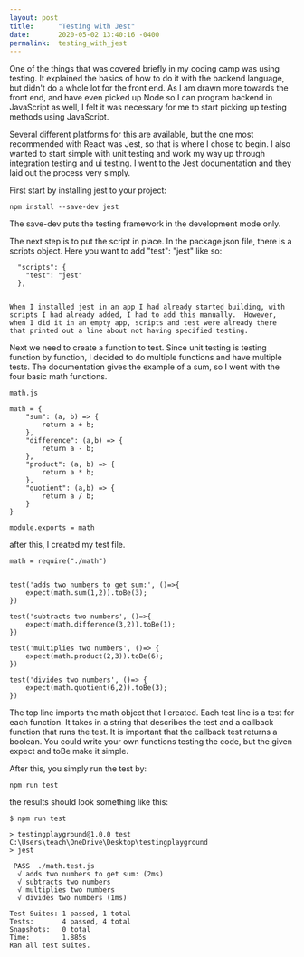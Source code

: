 ```yaml
---
layout: post
title:      "Testing with Jest"
date:       2020-05-02 13:40:16 -0400
permalink:  testing_with_jest
---
```



One of the things that was covered briefly in my coding camp was using testing.  It explained the basics of how to do it with the backend language, but didn't do a whole lot for the front end.  As I am drawn more towards the front end, and have even picked up Node so I can program backend in JavaScript as well, I felt it was necessary for me to start picking up testing methods using JavaScript.

Several different platforms for this are available, but the one most recommended with React was Jest, so that is where I chose to begin.  I also wanted to start simple with unit testing and work my way up through integration testing and ui testing.  I went to the Jest documentation and they laid out the process very simply.

First start by installing jest to your project:

```
npm install --save-dev jest
```

The save-dev puts the testing framework in the development mode only. 

The next step is to put the script in place.  In the package.json file, there is a scripts object.  Here you want to add "test": "jest"  like so:

```
  "scripts": {
    "test": "jest"
  },
	
```
	
	When I installed jest in an app I had already started building, with scripts I had already added, I had to add this manually.  However, when I did it in an empty app, scripts and test were already there that printed out a line about not having specified testing.
	
Next we need to create a function to test.  Since unit testing is testing function by function, I decided to do multiple functions and have multiple tests.  The documentation gives the example of a sum, so I went with the four basic math functions.

```
math.js

math = {
    "sum": (a, b) => {
        return a + b;
    },
    "difference": (a,b) => {
        return a - b;
    },
    "product": (a, b) => {
        return a * b;
    },
    "quotient": (a,b) => {
        return a / b;
    }
}

module.exports = math

```

after this, I created my test file.

```
math = require("./math")


test('adds two numbers to get sum:', ()=>{
    expect(math.sum(1,2)).toBe(3);
})

test('subtracts two numbers', ()=>{
    expect(math.difference(3,2)).toBe(1);
})

test('multiplies two numbers', ()=> {
    expect(math.product(2,3)).toBe(6);
})

test('divides two numbers', ()=> {
    expect(math.quotient(6,2)).toBe(3);
})
```

The top line imports the math object that I created.  Each test line is a test for each function.  It takes in a string that describes the test and a callback function that runs the test.  It is important that the callback test returns a boolean.  You could write your own functions testing the code, but the given expect and toBe make it simple.

After this, you simply run the test by:

```
npm run test
```

the results should look something like this:

```
$ npm run test

> testingplayground@1.0.0 test C:\Users\teach\OneDrive\Desktop\testingplayground
> jest

 PASS  ./math.test.js
  √ adds two numbers to get sum: (2ms)
  √ subtracts two numbers
  √ multiplies two numbers
  √ divides two numbers (1ms)

Test Suites: 1 passed, 1 total
Tests:       4 passed, 4 total
Snapshots:   0 total
Time:        1.885s
Ran all test suites.

```
